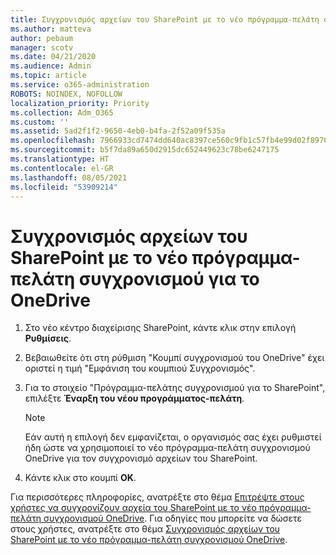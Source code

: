 ```yaml
---
title: Συγχρονισμός αρχείων του SharePoint με το νέο πρόγραμμα-πελάτη συγχρονισμού για το OneDrive
ms.author: matteva
author: pebaum
manager: scotv
ms.date: 04/21/2020
ms.audience: Admin
ms.topic: article
ms.service: o365-administration
ROBOTS: NOINDEX, NOFOLLOW
localization_priority: Priority
ms.collection: Adm_O365
ms.custom: ''
ms.assetid: 5ad2f1f2-9650-4eb0-b4fa-2f52a09f535a
ms.openlocfilehash: 7966933cd7474dd640ac8397ce560c9fb1c57fb4e99d02f8976d5dcfe7cf5a82
ms.sourcegitcommit: b5f7da89a650d2915dc652449623c78be6247175
ms.translationtype: HT
ms.contentlocale: el-GR
ms.lasthandoff: 08/05/2021
ms.locfileid: "53909214"
---
```

# <a name="sync-sharepoint-files-with-the-new-onedrive-sync-client"></a>Συγχρονισμός αρχείων του SharePoint με το νέο πρόγραμμα-πελάτη συγχρονισμού για το OneDrive

1. Στο νέο κέντρο διαχείρισης SharePoint, κάντε κλικ στην επιλογή **Ρυθμίσεις**.
    
2. Βεβαιωθείτε ότι στη ρύθμιση "Κουμπί συγχρονισμού του OneDrive" έχει οριστεί η τιμή "Εμφάνιση του κουμπιού Συγχρονισμός". 
    
3. Για το στοιχείο "Πρόγραμμα-πελάτης συγχρονισμού για το SharePoint", επιλέξτε **Έναρξη του νέου προγράμματος-πελάτη**.
    
    > [!NOTE]
    > Εάν αυτή η επιλογή δεν εμφανίζεται, ο οργανισμός σας έχει ρυθμιστεί ήδη ώστε να χρησιμοποιεί το νέο πρόγραμμα-πελάτη συγχρονισμού OneDrive για τον συγχρονισμό αρχείων του SharePoint. 
  
4. Κάντε κλικ στο κουμπί **OK**.
    
Για περισσότερες πληροφορίες, ανατρέξτε στο θέμα [Επιτρέψτε στους χρήστες να συγχρονίζουν αρχεία του SharePoint με το νέο πρόγραμμα-πελάτη συγχρονισμού OneDrive](https://go.microsoft.com/fwlink/?linkid=866433). Για οδηγίες που μπορείτε να δώσετε στους χρήστες, ανατρέξτε στο θέμα [Συγχρονισμός αρχείων του SharePoint με το νέο πρόγραμμα-πελάτη συγχρονισμού OneDrive](https://go.microsoft.com/fwlink/?linkid=866427).
  

